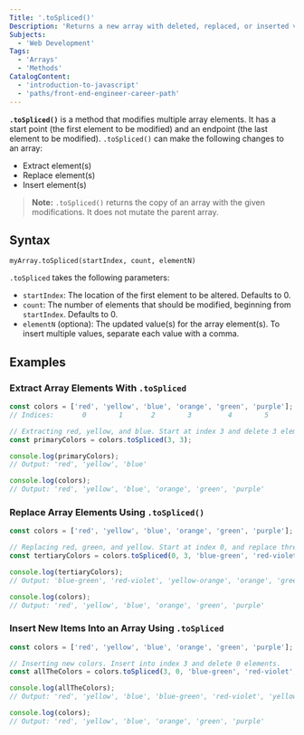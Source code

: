 ```yaml
---
Title: '.toSpliced()'
Description: 'Returns a new array with deleted, replaced, or inserted values at the given index.'
Subjects:
  - 'Web Development'
Tags:
  - 'Arrays'
  - 'Methods'
CatalogContent:
  - 'introduction-to-javascript'
  - 'paths/front-end-engineer-career-path'
---
```


**`.toSpliced()`** is a method that modifies multiple array elements. It has a start point (the first element to be modified) and an endpoint (the last element to be modified). `.toSpliced()` can make the following changes to an array:

- Extract element(s)
- Replace element(s)
- Insert element(s)

> **Note:** `.toSpliced()` returns the copy of an array with the given modifications. It does not mutate the parent array.

## Syntax

```pseudo
myArray.toSpliced(startIndex, count, elementN)
```

`.toSpliced` takes the following parameters:

- `startIndex`: The location of the first element to be altered. Defaults to 0.
- `count`: The number of elements that should be modified, beginning from `startIndex`. Defaults to 0.
- `elementN` (optiona): The updated value(s) for the array element(s). To insert multiple values, separate each value with a comma. 

## Examples

### Extract Array Elements With `.toSpliced`

```js
const colors = ['red', 'yellow', 'blue', 'orange', 'green', 'purple'];
// Indices:       0        1       2        3         4        5

// Extracting red, yellow, and blue. Start at index 3 and delete 3 elements
const primaryColors = colors.toSpliced(3, 3);

console.log(primaryColors);
// Output: 'red', 'yellow', 'blue'

console.log(colors);
// Output: 'red', 'yellow', 'blue', 'orange', 'green', 'purple'
```

### Replace Array Elements Using `.toSpliced()`

```js
const colors = ['red', 'yellow', 'blue', 'orange', 'green', 'purple'];

// Replacing red, green, and yellow. Start at index 0, and replace three items. 
const tertiaryColors = colors.toSpliced(0, 3, 'blue-green', 'red-violet', 'yellow-orange');

console.log(tertiaryColors);
// Output: 'blue-green', 'red-violet', 'yellow-orange', 'orange', 'green', 'purple'

console.log(colors);
// Output: 'red', 'yellow', 'blue', 'orange', 'green', 'purple'
```

### Insert New Items Into an Array Using `.toSpliced`

```js
const colors = ['red', 'yellow', 'blue', 'orange', 'green', 'purple'];

// Inserting new colors. Insert into index 3 and delete 0 elements. 
const allTheColors = colors.toSpliced(3, 0, 'blue-green', 'red-violet', 'yellow-orange');

console.log(allTheColors);
// Output: 'red', 'yellow', 'blue', 'blue-green', 'red-violet', 'yellow-orange', 'orange', 'green', 'purple' 

console.log(colors);
// Output: 'red', 'yellow', 'blue', 'orange', 'green', 'purple'
```
